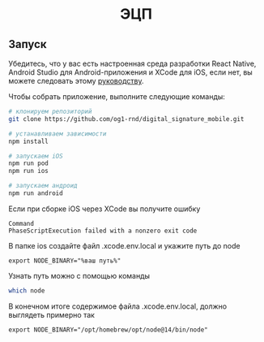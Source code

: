 <div align="center">
    <h1 align="center">ЭЦП</h1>
</div>

## Запуск

Убедитесь, что у вас есть настроенная среда разработки React Native, Android Studio для Android-приложения и XCode для iOS, если нет, вы можете следовать этому [руководству](https://reactnative.dev/docs/environment-setup).

Чтобы собрать приложение, выполните следующие команды:

```bash
# клонируем репозиторий
git clone https://github.com/og1-rnd/digital_signature_mobile.git

# устанавливаем зависимости
npm install

# запускаем iOS
npm run pod
npm run ios

# запускаем андроид
npm run android
```
Если при сборке iOS через XCode вы получите ошибку
```
Command
PhaseScriptExecution failed with a nonzero exit code
```
В папке ios создайте файл .xcode.env.local и укажите путь до node
```
export NODE_BINARY="%ваш путь%"
```
Узнать путь можно с помощью команды
```bash
which node
```
В конечном итоге содержимое файла .xcode.env.local, должно выглядеть примерно так
```
export NODE_BINARY="/opt/homebrew/opt/node@14/bin/node"
```

